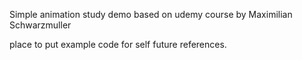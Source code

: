  Simple animation study demo based on udemy course by Maximilian Schwarzmuller


place to put example code for self future references.
